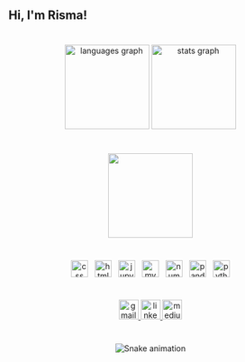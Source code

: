 <br clear="both">

<h2 align="left">Hi, I'm Risma!</h2>

###

<br clear="both">

<div align="center">
  <img src="https://github-readme-stats.vercel.app/api/top-langs?username=rismawidiya&locale=en&hide_title=false&layout=compact&card_width=320&langs_count=5&theme=dracula&hide_border=true&custom_title=Risma's%20Languages" height="150" alt="languages graph"  />
  <img src="https://github-readme-stats.vercel.app/api?username=rismawidiya&hide_title=false&hide_rank=true&show_icons=true&include_all_commits=true&count_private=true&disable_animations=false&theme=dracula&locale=en&hide_border=true&custom_title=Risma's%20GitHub%20Stats" height="150" alt="stats graph"  />
</div>

###

<br clear="both">

<div align="center">
  <img height="150" src="https://media3.giphy.com/media/v1.Y2lkPTc5MGI3NjExMHdlbmxnd2tkb2dpMWNyanc4MWpvMTNlZHlsb21lbzQyY3p0c2owaCZlcD12MV9pbnRlcm5hbF9naWZfYnlfaWQmY3Q9Zw/3og0IFrHkIglEOg8Ba/giphy.gif"  />
</div>

###

<br clear="both">

<div align="center" style="display:flex; justify-content:center; gap:12px; flex-wrap:wrap;">
  <img src="https://cdn.simpleicons.org/css/1572B6" height="30" alt="css logo"  />
  <img src="https://cdn.simpleicons.org/html5/E34F26" height="30" alt="html5 logo"  />
  <img src="https://cdn.simpleicons.org/jupyter/F37626" height="30" alt="jupyter logo"  />
  <img src="https://cdn.simpleicons.org/mysql/4479A1" height="30" alt="mysql logo"  />
  <img src="https://cdn.simpleicons.org/numpy/013243" height="30" alt="numpy logo"  />
  <img src="https://cdn.simpleicons.org/pandas/150458" height="30" alt="pandas logo"  />
  <img src="https://cdn.simpleicons.org/python/3776AB" height="30" alt="python logo"  />
</div>

###

<br clear="both">

<div align="center">
  <a href="mailto:rismawidiya01@gmail.com" target="_blank">
    <img src="https://img.shields.io/static/v1?message=Gmail&logo=gmail&label=&color=D14836&logoColor=white&labelColor=&style=for-the-badge" height="35" alt="gmail logo"  />
  </a>
  <a href="https://www.linkedin.com/in/risma-w-18b245348/" target="_blank">
    <img src="https://img.shields.io/static/v1?message=LinkedIn&logo=linkedin&label=&color=0077B5&logoColor=white&labelColor=&style=for-the-badge" height="35" alt="linkedin logo"  />
  </a>
  <a href="https://medium.com/@rismawidiya01" target="_blank">
    <img src="https://img.shields.io/static/v1?message=Medium&logo=medium&label=&color=12100E&logoColor=white&labelColor=&style=for-the-badge" height="35" alt="medium logo"  />
  </a>
</div>

###

<br clear="both">

<div align="center">
  <!-- Replace with correct path to your snake.svg -->
  <img src="https://raw.githubusercontent.com/rismawidiya/rismawidiya/main/output/snake.svg" alt="Snake animation" />
</div>
